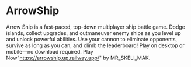 # ArrowShip
Arrow Ship is a fast-paced, top-down multiplayer ship battle game. Dodge islands, collect upgrades, and outmaneuver enemy ships as you level up and unlock powerful abilities. Use your cannon to eliminate opponents, survive as long as you can, and climb the leaderboard! Play on desktop or mobile—no download required. Play Now"https://arrowship.up.railway.app/" by MR_SKELI_MAK.
